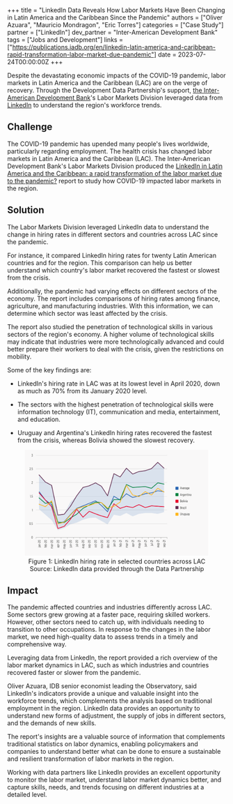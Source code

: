 +++
title = "LinkedIn Data Reveals How Labor Markets Have Been Changing in Latin America and the Caribbean Since the Pandemic"
authors = ["Oliver Azuara", "Mauricio Mondragon", "Eric Torres"]
categories = ["Case Study"]
partner = ["LinkedIn"]
dev_partner = "Inter-American Development Bank"
tags = ["Jobs and Development"]
links = ["https://publications.iadb.org/en/linkedin-latin-america-and-caribbean-rapid-transformation-labor-market-due-pandemic"]
date = 2023-07-24T00:00:00Z
+++

Despite the devastating economic impacts of the COVID-19 pandemic, labor markets in Latin America and the Caribbean (LAC) are on the verge of recovery. Through the Development Data Partnership's support, [the Inter-American Development Bank](https://www.iadb.org/en)'s Labor Markets Division leveraged data from [LinkedIn](https://economicgraph.linkedin.com/data-for-impact) to understand the region's workforce trends. 

## Challenge

The COVID-19 pandemic has upended many people's lives worldwide, particularly regarding employment. The health crisis has changed labor markets in Latin America and the Caribbean (LAC). The Inter-American Development Bank's Labor Markets Division produced the [LinkedIn in Latin America and the Caribbean: a rapid transformation of the labor market due to the pandemic?](https://publications.iadb.org/en/linkedin-latin-america-and-caribbean-rapid-transformation-labor-market-due-pandemic) report to study how COVID-19 impacted labor markets in the region.

## Solution

The Labor Markets Division leveraged LinkedIn data to understand the change in hiring rates in different sectors and countries across LAC since the pandemic. 

For instance, it compared LinkedIn hiring rates for twenty Latin American countries and for the region. This comparison can help us better understand which country's labor market recovered the fastest or slowest from the crisis.

Additionally, the pandemic had varying effects on different sectors of the economy. The report includes comparisons of hiring rates among finance, agriculture, and manufacturing industries. With this information, we can determine which sector was least affected by the crisis.

The report also studied the penetration of technological skills in various sectors of the region's economy. A higher volume of technological skills may indicate that industries were more technologically advanced and could better prepare their workers to deal with the crisis, given the restrictions on mobility.

Some of the key findings are:

* LinkedIn's hiring rate in LAC was at its lowest level in April 2020, down as much as 70% from its January 2020 level.

* The sectors with the highest penetration of technological skills were information technology (IT), communication and media, entertainment, and education.

* Uruguay and Argentina's LinkedIn hiring rates recovered the fastest from the crisis, whereas Bolivia showed the slowest recovery.

<figure align="center">
    <img src="LinkedIn-labor-markets-LAC_figure1.png"/>
    <figcaption>
        <center>
		Figure 1: LinkedIn hiring rate in selected countries across LAC
           Source: LinkedIn data provided through the Data Partnership
		</center>
    </figcaption>
</figure>

## Impact

The pandemic affected countries and industries differently across LAC. Some sectors grew growing at a faster pace, requiring skilled workers. However, other sectors need to catch up, with individuals needing to transition to other occupations. In response to the changes in the labor market, we need high-quality data to assess trends in a timely and comprehensive way.

Leveraging data from LinkedIn, the report provided a rich overview of the labor market dynamics in LAC, such as which industries and countries recovered faster or slower from the pandemic.

Oliver Azuara, IDB senior economist leading the Observatory, said LinkedIn's indicators provide a unique and valuable insight into the workforce trends, which complements the analysis based on traditional employment in the region. LinkedIn data provides an opportunity to understand new forms of adjustment, the supply of jobs in different sectors, and the demands of new skills. 

The report's insights are a valuable source of information that complements traditional statistics on labor dynamics, enabling policymakers and companies to understand better what can be done to ensure a sustainable and resilient transformation of labor markets in the region.

Working with data partners like LinkedIn provides an excellent opportunity to monitor the labor market, understand labor market dynamics better, and capture skills, needs, and trends focusing on different industries at a detailed level.